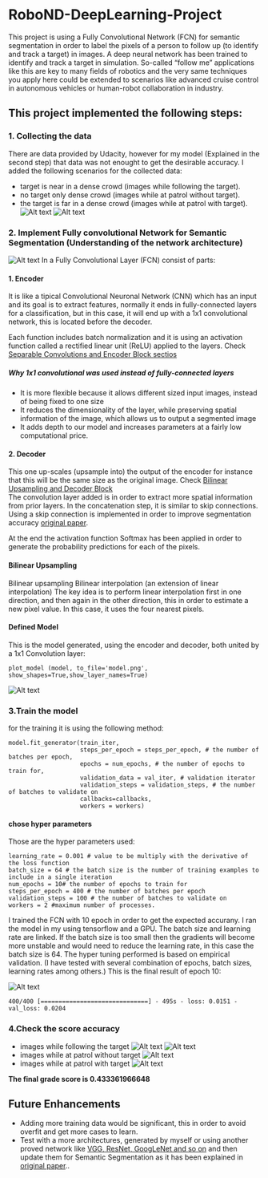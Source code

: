 # RoboND-DeepLearning-Project
This project is using a Fully Convolutional Network (FCN) for semantic segmentation  in order to label the pixels of a person to follow  up (to identify and track a target) in images. A  deep neural network  has been trained to identify and track a target in simulation. So-called “follow me” applications like this are key to many fields of robotics and the very same techniques you apply here could be extended to scenarios like advanced cruise control in autonomous vehicles or human-robot collaboration in industry.

## This project implemented the following steps:
### 1. Collecting the data 
There are data provided by Udacity, however for my model (Explained in the second step) that data was not enought to get the desirable accuracy. I added the following scenarios for the collected data:
* target is near in a dense crowd (images while following the target).
* no target only dense crowd (images while at patrol without target).
* the target is far in a dense crowd (images while at patrol with target).
![Alt text](/images/capture_data1.png)
![Alt text](/images/capture_data2.png)

### 2. Implement Fully convolutional Network for Semantic Segmentation (Understanding of the network architecture)
![Alt text](/images/fcn.png)
In a Fully Convolutional Layer (FCN) consist of  parts:

#### 1. Encoder
It is like a tipical Convolutional Neuronal Network (CNN) which has an input and its goal is to extract features, normally it ends in fully-connected layers for a classification, but in this case, it will end up with a 1x1 convolutional network, this is located before the decoder.

Each function includes batch normalization and it is using an activation function called a rectified linear unit (ReLU) applied to the layers. Check [Separable Convolutions and Encoder Block sectios](/code/model_training.ipynb) 

##### Why 1x1 convolutional was used instead of fully-connected layers
* It is more flexible because it allows different sized input images, instead of being fixed to one size
* It reduces the dimensionality of the layer, while preserving spatial information of the image, which allows us to output a segmented image
* It adds depth to our model and increases parameters at a fairly low computational price.

#### 2. Decoder
This one up-scales (upsample into) the output of the encoder for instance that this will be the same size as the original image. Check 
[Bilinear Upsampling and Decoder Block](/code/model_training.ipynb)  
The convolution layer  added is in order to extract more spatial information from prior layers. In the concatenation step, it is similar to skip connections. Using a skip connection is implemented in order to improve segmentation accuracy [original paper](https://people.eecs.berkeley.edu/~jonlong/long_shelhamer_fcn.pdf).

At the end the activation function Softmax has been applied in order to generate the probability predictions for each of the pixels.

#### Bilinear Upsampling
Bilinear upsampling Bilinear interpolation (an extension of linear interpolation) The key idea is to perform linear interpolation first in one direction, and then again in the other direction, this in order to estimate a new pixel value. In this case, it uses the four nearest pixels.

#### Defined Model
This is the model generated, using the encoder and decoder, both united by a 1x1 Convolution layer:
```
plot_model (model, to_file='model.png', show_shapes=True,show_layer_names=True)
```
![Alt text](/code/model.png)

### 3.Train the model 
for the training it is using the following method:
```
model.fit_generator(train_iter,
                    steps_per_epoch = steps_per_epoch, # the number of batches per epoch,
                    epochs = num_epochs, # the number of epochs to train for,
                    validation_data = val_iter, # validation iterator
                    validation_steps = validation_steps, # the number of batches to validate on
                    callbacks=callbacks,
                    workers = workers)
```
#### chose hyper parameters
Those are the hyper parameters used:
```
learning_rate = 0.001 # value to be multiply with the derivative of the loss function
batch_size = 64 # the batch size is the number of training examples to include in a single iteration
num_epochs = 10# the number of epochs to train for 
steps_per_epoch = 400 # the number of batches per epoch
validation_steps = 100 # the number of batches to validate on 
workers = 2 #maximum number of processes.
```
I trained the FCN with 10 epoch in order to get the expected accurany. I ran the model in my using tensorflow and a GPU. The  batch size and learning rate are linked. If the batch size is too small then the gradients will become more unstable and would need to reduce the learning rate, in this case the batch size is 64. The hyper tuning performed is based on empirical validation. (I have tested with several combination of epochs, batch sizes, learning rates among others.)
This is the final result of epoch 10:

![Alt text](/images/epoch10.png)
```
400/400 [==============================] - 495s - loss: 0.0151 - val_loss: 0.0204
```
### 4.Check the score accuracy
* images while following the target
![Alt text](/images/following_target.png)
![Alt text](/images/following_target1.png)
* images while at patrol without target
![Alt text](/images/patrol_with_targer.png)
* images while at patrol with target
![Alt text](/images/patrol_without_target.png)

**The final grade score is  0.433361966648**

## Future Enhancements
* Adding more training data would be significant, this in order to avoid overfit and get more cases to learn.
* Test with a more architectures, generated by myself or using another proved network like [VGG, ResNet, GoogLeNet and so on](https://medium.com/@siddharthdas_32104/cnns-architectures-lenet-alexnet-vgg-googlenet-resnet-and-more-666091488df5) and then update them for Semantic Segmentation as it has been explained in [original paper](https://people.eecs.berkeley.edu/~jonlong/long_shelhamer_fcn.pdf).. 
